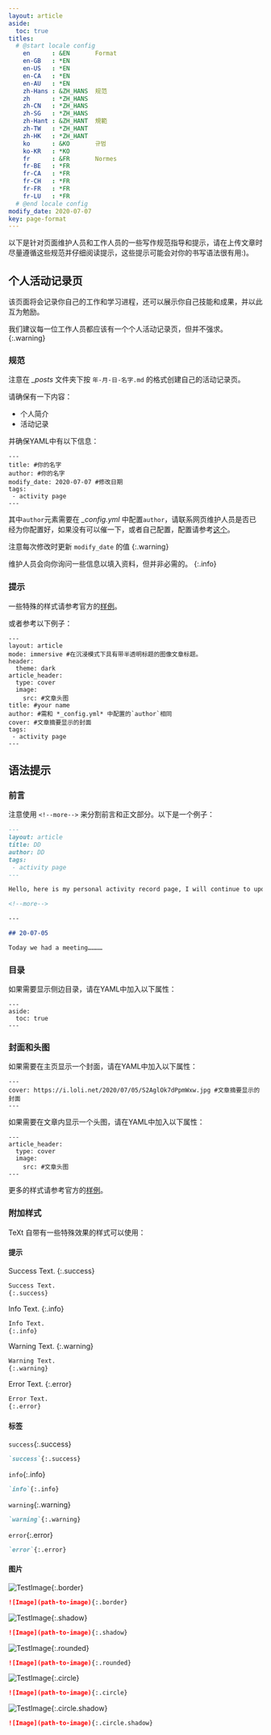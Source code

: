 ```yaml
---
layout: article
aside:
  toc: true
titles:
  # @start locale config
    en      : &EN       Format
    en-GB   : *EN
    en-US   : *EN
    en-CA   : *EN
    en-AU   : *EN
    zh-Hans : &ZH_HANS  规范
    zh      : *ZH_HANS
    zh-CN   : *ZH_HANS
    zh-SG   : *ZH_HANS
    zh-Hant : &ZH_HANT  規範
    zh-TW   : *ZH_HANT
    zh-HK   : *ZH_HANT
    ko      : &KO       규범
    ko-KR   : *KO
    fr      : &FR       Normes
    fr-BE   : *FR
    fr-CA   : *FR
    fr-CH   : *FR
    fr-FR   : *FR
    fr-LU   : *FR
  # @end locale config
modify_date: 2020-07-07
key: page-format
---
```


以下是针对页面维护人员和工作人员的一些写作规范指导和提示，请在上传文章时尽量遵循这些规范并仔细阅读提示，这些提示可能会对你的书写语法很有用:)。

## 个人活动记录页

该页面将会记录你自己的工作和学习进程，还可以展示你自己技能和成果，并以此互为勉励。

我们建议每一位工作人员都应该有一个个人活动记录页，但并不强求。
{:.warning}

### 规范

注意在 *_posts* 文件夹下按 `年-月-日-名字.md` 的格式创建自己的活动记录页。

请确保有一下内容：

* 个人简介
* 活动记录

并确保YAML中有以下信息：

```
---
title: #你的名字
author: #你的名字
modify_date: 2020-07-07 #修改日期
tags:
 - activity page
---
```

其中`author`元素需要在 *_config.yml* 中配置`author`，请联系网页维护人员是否已经为你配置好，如果没有可以催一下，或者自己配置，配置请参考[这个](https://tianqi.name/jekyll-TeXt-theme/docs/zh/authors)。

注意每次修改时更新 `modify_date` 的值
{:.warning}

维护人员会向你询问一些信息以填入资料，但并非必需的。
{:.info}

### 提示

一些特殊的样式请参考官方的[样例](https://tianqi.name/jekyll-TeXt-theme/samples.html)。

或者参考以下例子：

```
---
layout: article
mode: immersive #在沉浸模式下具有带半透明标题的图像文章标题。
header:
  theme: dark
article_header:
  type: cover
  image:
    src: #文章头图
title: #your name
author: #需和 *_config.yml* 中配置的`author`相同
cover: #文章摘要显示的封面
tags:
 - activity page
---
```

## 语法提示

### 前言

注意使用 `<!--more-->` 来分割前言和正文部分。以下是一个例子：

```md
---
layout: article
title: DD
author: DD
tags:
 - activity page
---

Hello, here is my personal activity record page, I will continue to update my work and learning dynamics here.

<!--more-->

---

## 20-07-05

Today we had a meeting…………
```

### 目录

如果需要显示侧边目录，请在YAML中加入以下属性：

```
---
aside:
  toc: true
---
```

### 封面和头图

如果需要在主页显示一个封面，请在YAML中加入以下属性：

```
---
cover: https://i.loli.net/2020/07/05/S2AglOk7dPpmWxw.jpg #文章摘要显示的封面
---
```

如果需要在文章内显示一个头图，请在YAML中加入以下属性：

```
---
article_header:
  type: cover
  image:
    src: #文章头图
---
```

更多的样式请参考官方的[样例](https://tianqi.name/jekyll-TeXt-theme/samples.html)。

### 附加样式

TeXt 自带有一些特殊效果的样式可以使用：

#### 提示

Success Text.
{:.success}

```md
Success Text.
{:.success}
```

Info Text.
{:.info}

```md
Info Text.
{:.info}
```

Warning Text.
{:.warning}

```md
Warning Text.
{:.warning}
```

Error Text.
{:.error}

```md
Error Text.
{:.error}
```

#### 标签

`success`{:.success}

```md
`success`{:.success}
```

`info`{:.info}

```md
`info`{:.info}
```

`warning`{:.warning}

```md
`warning`{:.warning}
```

`error`{:.error}

```md
`error`{:.error}
```

#### 图片

![TestImage](/assets/images/test.jpg){:.border}

```md
![Image](path-to-image){:.border}
```

![TestImage](/assets/images/test.jpg){:.shadow}

```md
![Image](path-to-image){:.shadow}
```

![TestImage](/assets/images/test.jpg){:.rounded}

```md
![Image](path-to-image){:.rounded}
```

![TestImage](/assets/images/test.jpg){:.circle}

```md
![Image](path-to-image){:.circle}
```

![TestImage](/assets/images/test.jpg){:.circle.shadow}

```md
![Image](path-to-image){:.circle.shadow}
```
